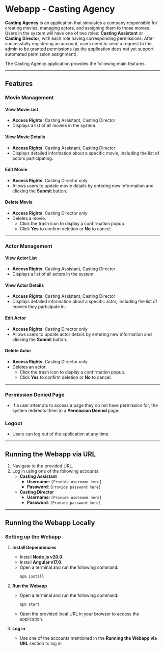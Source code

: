 # Webapp - Casting Agency

**Casting Agency** is an application that simulates a company responsible for creating movies, managing actors, and assigning them to those movies. Users in the system will have one of two roles: **Casting Assistant** or **Casting Director**, with each role having corresponding permissions. After successfully registering an account, users need to send a request to the admin to be granted permissions (as the application does not yet support automated permission assignment).

The Casting Agency application provides the following main features:

---

## **Features**

### **Movie Management**

#### **View Movie List**

- **Access Rights**: Casting Assistant, Casting Director
- Displays a list of all movies in the system.

#### **View Movie Details**

- **Access Rights**: Casting Assistant, Casting Director
- Displays detailed information about a specific movie, including the list of actors participating.

#### **Edit Movie**

- **Access Rights**: Casting Director only
- Allows users to update movie details by entering new information and clicking the **Submit** button.

#### **Delete Movie**

- **Access Rights**: Casting Director only
- Deletes a movie.
  - Click the trash icon to display a confirmation popup.
  - Click **Yes** to confirm deletion or **No** to cancel.

---

### **Actor Management**

#### **View Actor List**

- **Access Rights**: Casting Assistant, Casting Director
- Displays a list of all actors in the system.

#### **View Actor Details**

- **Access Rights**: Casting Assistant, Casting Director
- Displays detailed information about a specific actor, including the list of movies they participate in.

#### **Edit Actor**

- **Access Rights**: Casting Director only
- Allows users to update actor details by entering new information and clicking the **Submit** button.

#### **Delete Actor**

- **Access Rights**: Casting Director only
- Deletes an actor.
  - Click the trash icon to display a confirmation popup.
  - Click **Yes** to confirm deletion or **No** to cancel.

---

### **Permission Denied Page**

- If a user attempts to access a page they do not have permission for, the system redirects them to a **Permission Denied** page.

### **Logout**

- Users can log out of the application at any time.

---

## **Running the Webapp via URL**

1. Navigate to the provided URL.
2. Log in using one of the following accounts:
   - **Casting Assistant**
     - **Username**: `[Provide username here]`
     - **Password**: `[Provide password here]`
   - **Casting Director**
     - **Username**: `[Provide username here]`
     - **Password**: `[Provide password here]`

---

## **Running the Webapp Locally**

### **Setting up the Webapp**

1. **Install Dependencies**

   - Install **Node.js v20.0**.
   - Install **Angular v17.0**.
   - Open a terminal and run the following command:
     ```bash
     npm install
     ```

2. **Run the Webapp**

   - Open a terminal and run the following command:
     ```bash
     npm start
     ```
   - Open the provided local URL in your browser to access the application.

3. **Log in**
   - Use one of the accounts mentioned in the **Running the Webapp via URL** section to log in.
